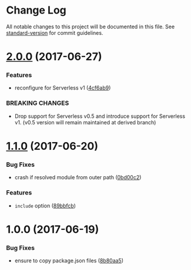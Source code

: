 # Change Log

All notable changes to this project will be documented in this file. See [standard-version](https://github.com/conventional-changelog/standard-version) for commit guidelines.

<a name="2.0.0"></a>
# [2.0.0](https://github.com/medikoo/serverless-plugin-lambda-reducer/compare/v1.1.0...v2.0.0) (2017-06-27)


### Features

* reconfigure for Serverless v1 ([4cf6ab9](https://github.com/medikoo/serverless-plugin-lambda-reducer/commit/4cf6ab9))


### BREAKING CHANGES

* Drop support for Serverless v0.5 and introduce support for Serverless v1. (v0.5 version will remain maintained at derived branch)



<a name="1.1.0"></a>
# [1.1.0](https://github.com/medikoo/serverless-plugin-lambda-reducer/compare/v1.0.0...v1.1.0) (2017-06-20)


### Bug Fixes

* crash if resolved module from outer path ([0bd00c2](https://github.com/medikoo/serverless-plugin-lambda-reducer/commit/0bd00c2))


### Features

* `include` option ([89bbfcb](https://github.com/medikoo/serverless-plugin-lambda-reducer/commit/89bbfcb))



<a name="1.0.0"></a>
# 1.0.0 (2017-06-19)


### Bug Fixes

* ensure to copy package.json files ([8b80aa5](https://github.com/medikoo/serverless-plugin-lambda-reducer/commit/8b80aa5))

